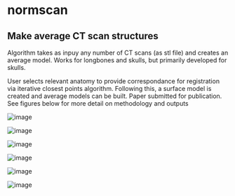 # normscan

## Make average CT scan structures

Algorithm takes as inpuy any number of CT scans (as stl file) and creates an average model. Works for longbones and skulls, but primarily developed for skulls.

User selects relevant anatomy to provide correspondance for registration via iterative closest points algorithm. Following this, a surface model is created and average models can be built. Paper submitted for publication. See figures below for more detail on methodology and outputs

![image](https://github.com/monkeygobah/normscan/assets/117255104/6b5ea7a9-c7c0-40f2-8e1d-c7bf2545f880)


![image](https://github.com/monkeygobah/normscan/assets/117255104/f9551ff6-9327-4778-9a8f-1227d89ce516)

![image](https://github.com/monkeygobah/normscan/assets/117255104/05d434e4-c1f3-44ce-ab0c-5e86ca606de0)

![image](https://github.com/monkeygobah/normscan/assets/117255104/55018a53-fcac-4b20-b5ed-ad5a79a2a95e)

![image](https://github.com/monkeygobah/normscan/assets/117255104/9ffb9433-d1ae-4452-bb17-6ca3ac9e4ead)

![image](https://github.com/monkeygobah/normscan/assets/117255104/75cb99d5-a5b1-4fb4-a632-9050890ab690)

